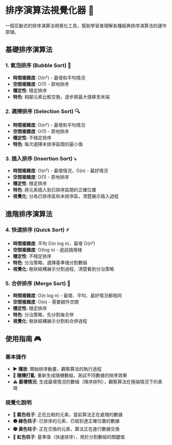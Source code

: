 # 排序演算法視覺化器 🎯

一個互動式的排序演算法視覺化工具，幫助學習者理解各種經典排序演算法的運作原理。

## 基礎排序演算法

### 1. 氣泡排序 (Bubble Sort) 🫧
- **時間複雜度**: O(n²) - 最壞和平均情況
- **空間複雜度**: O(1) - 原地排序
- **穩定性**: 穩定排序
- **特色**: 相鄰元素比較交換，逐步將最大值移至末端

### 2. 選擇排序 (Selection Sort) 🔍
- **時間複雜度**: O(n²) - 最壞和平均情況
- **空間複雜度**: O(1) - 原地排序
- **穩定性**: 不穩定排序
- **特色**: 每次選擇未排序區間的最小值

### 3. 插入排序 (Insertion Sort) ⤵️
- **時間複雜度**: O(n²) - 最壞情況，O(n) - 最好情況
- **空間複雜度**: O(1) - 原地排序
- **穩定性**: 穩定排序
- **特色**: 將元素插入到已排序區間的正確位置
- **視覺化**: 分為已排序區和未排序區，清楚展示插入過程

## 進階排序演算法

### 4. 快速排序 (Quick Sort) ⚡
- **時間複雜度**: 平均 O(n log n)，最壞 O(n²)
- **空間複雜度**: O(log n) - 遞迴調用棧
- **穩定性**: 不穩定排序
- **特色**: 分治策略，選擇基準值分割數組
- **視覺化**: 樹狀結構展示分割過程，清楚看到分治策略

### 5. 合併排序 (Merge Sort) 🔄
- **時間複雜度**: O(n log n) - 最壞、平均、最好情況都相同
- **空間複雜度**: O(n) - 需要額外空間
- **穩定性**: 穩定排序
- **特色**: 分治策略，先分割後合併
- **視覺化**: 樹狀結構展示分割和合併過程

## 使用指南 🎮

### 基本操作
- **▶️ 播放**: 開始排序動畫，觀察算法的執行過程
- **🔄 隨機打亂**: 重新生成隨機數組，測試不同數據的排序效果
- **⚠️ 最壞情況**: 生成最壞情況的數組（降序排列），觀察算法在極端情況下的表現

### 視覺化說明
- **🔵 藍色柱子**: 正在比較的元素，當前算法正在處理的數據
- **🟢 綠色柱子**: 已排序的元素，已經到達正確位置的數據
- **🟡 黃色柱子**: 正在交換的元素，算法正在進行數據交換
- **🔴 紅色柱子**: 基準值（快速排序），用於分割數組的關鍵值
